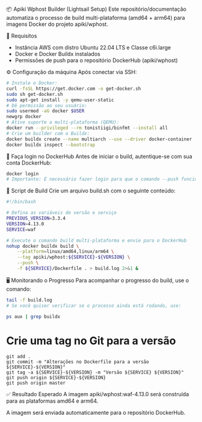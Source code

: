 📦 Apiki Wphost Builder (Lightsail Setup)
Este repositório/documentação automatiza o processo de build multi-plataforma (amd64 + arm64) para imagens Docker do projeto apiki/wphost.

🚀 Requisitos
- Instância AWS com distro Ubuntu 22.04 LTS e Classe c6i.large
- Docker e Docker Buildx instalados
- Permissões de push para o repositório DockerHub (apiki/wphost)

⚙️ Configuração da máquina
Após conectar via SSH:

```bash
# Instale o Docker:
curl -fsSL https://get.docker.com -o get-docker.sh
sudo sh get-docker.sh
sudo apt-get install -y qemu-user-static
# Dê permissão ao seu usuário:
sudo usermod -aG docker $USER
newgrp docker
# Ative suporte a multi-plataforma (QEMU):
docker run --privileged --rm tonistiigi/binfmt --install all
# Crie um builder com o Buildx:
docker buildx create --name multiarch --use --driver docker-container
docker buildx inspect --bootstrap

```

🔐 Faça login no DockerHub
Antes de iniciar o build, autentique-se com sua conta DockerHub:

```bash
docker login
# Importante: É necessário fazer login para que o comando --push funcione corretamente e envie as imagens para o DockerHub.
```

📜 Script de Build
Crie um arquivo build.sh com o seguinte conteúdo:

```bash
#!/bin/bash

# Defina as variáveis de versão e serviço
PREVIOUS_VERSION=3.3.4
VERSION=4.13.0
SERVICE=waf

# Execute o comando build multi-plataforma e envie para o DockerHub
nohup docker buildx build \
    --platform=linux/amd64,linux/arm64 \
    --tag apiki/wphost:${SERVICE}-${VERSION} \
    --push \
    -f ${SERVICE}/Dockerfile . > build.log 2>&1 &

```

🖥️ Monitorando o Progresso
Para acompanhar o progresso do build, use o comando:

```bash
tail -f build.log
# Se você quiser verificar se o processo ainda está rodando, use:

ps aux | grep buildx
```

# Crie uma tag no Git para a versão
```
git add .
git commit -m "Alterações no Dockerfile para a versão ${SERVICE}-${VERSION}"
git tag -a ${SERVICE}-${VERSION} -m "Versão ${SERVICE} ${VERSION}"
git push origin ${SERVICE}-${VERSION}
git push origin master
```

✅ Resultado Esperado
A imagem apiki/wphost:waf-4.13.0 será construída para as plataformas amd64 e arm64.

A imagem será enviada automaticamente para o repositório DockerHub.